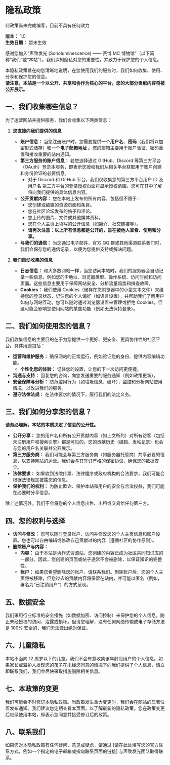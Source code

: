 # 隐私政策

<div role="alert" class="alert alert-warning">
    <Icon name="ic:round-warning-amber" size="24"></Icon>
    <span>此政策尚未完成编写，目前不具有任何效力</span>
</div>

**版本：** 1.0\
**生效日期：** 暂未生效

感谢您加入“声致发光 (Sonoluminescence) —— 赛博 MC 博物馆”（以下简称“我们”或“本站”）。我们深知隐私对您的重要性，并致力于保护您的个人信息。

本隐私政策旨在向您清晰地说明，在您使用我们的服务时，我们如何收集、使用、分享和保护您的信息。\
**请注意，本站是一个以公开、共享和协作为核心的平台，您的大部分贡献内容将被公开展示。**

## 一、我们收集哪些信息？

为了运营网站并提供服务，我们会收集以下两类信息：

1. **您直接向我们提供的信息**
    - **账户信息：**
      当您注册账户时，您需要提供一个**用户名**、**密码**（我们将以加密形式储存）和一个**电子邮箱地址**
      。您的邮箱主要用于账户验证、密码重置和接收重要的站内通知。
    - **第三方服务的账户信息：**
      若您选择通过 GitHub、Discord 等第三方平台（OAuth）登录本服务，即表示您授权我们从相关平台获取用于账户创建和身份验证的必要信息。
        - 对于 Discord 和 GitHub 平台，我们仅收集您的第三方平台用户 ID 及用户名
          第三方平台的登录授权页面将显示授权范围，您可在其中了解将向我们提供的具体信息内容。
    - **公开贡献内容：**
      您在本站上发布的所有内容，包括但不限于：
        - 您创建或编辑的资源页面和条目。
        - 您在社区论坛发布的帖子和评论。
        - 您上传的图片、文件或其他媒体资料。
        - 您在个人主页上填写的公开信息（如简介、社交链接等）。
        - **请再次注意：以上所有信息都是公开的，旨在被他人查看、使用和分享。**
    - **与我们的通信：**
      当您通过电子邮件、官方 QQ 群或其他渠道联系我们时，我们会保存您的通信记录，以便为您提供支持或解决问题。

2. **我们自动收集的信息**

    - **日志信息：**
      和大多数网站一样，当您访问本站时，我们的服务器会自动记录一些信息，例如您的IP地址、浏览器类型、操作系统、访问时间和访问页面。这些信息主要用于保障网站安全、分析流量趋势和排查故障。
    - **Cookies：**
      我们使用 Cookies（储存在您浏览器中的小型文本文件）来维持您的登录状态、记住您的个人偏好（如语言设置），并帮助我们了解用户如何与网站互动。您可以随时通过浏览器设置来管理或拒绝
      Cookies，但这可能会影响您使用网站的某些功能（例如无法保持登录）。

## 二、我们如何使用您的信息？

我们收集信息的主要目的在于为您提供一个更好、更安全、更具协作性的社区平台。具体用途包括：

- **运营和维护服务：**
  确保网站的正常运行，例如验证您的身份、提供内容编辑功能。
    - **个性化您的体验：**
      记住您的设置，让您的下一次访问更便捷。
- **沟通与支持：**
  回复您的咨询，向您发送重要的服务通知（例如政策更新）。
- **安全保障与分析：**
  防范滥用行为（如垃圾信息、破坏），监控和分析网站使用情况，以改进我们的服务。
- **遵守法律法规：**
  在法律要求的情况下，履行我们的法定义务。

## 三、我们如何分享您的信息？

**请务必理解，本站的本质决定了信息的公开性。**

- **公开分享：**
  您的用户名和所有公开贡献内容（如上文所列）对所有访客（包括未注册用户和搜索引擎）都是可见的。您的贡献历史（编辑、发帖记录）也会与您的用户名关联并公开展示。
- **第三方服务商：**
  我们可能会与第三方服务商（如服务器托管商）共享必要的信息，以支持网站的运营。我们会与其签订严格的保密协议，确保您的数据安全。
- **法律要求：**
  如果收到法院传票、法律程序或政府机构的合法要求，我们可能会根据法律规定披露您的信息。
- **保护我们的权利：**
  为防止欺诈、保护本站和用户的安全与合法权益，我们可能在必要时分享信息。

除上述情况外，我们不会将您的个人信息出售、出租或交易给任何第三方。

## 四、您的权利与选择

- **访问与修改：** 您可以随时登录账户，访问并修改您的个人主页信息和账户设置。您也可以自由编辑或修改自己贡献过的内容（遵循社区的协作原则）。
- **删除账户与内容：**
    - **内容：**
      由于本站是协作式资源站，您创建的内容已成为社区共同知识库的一部分。因此，您创建的页面或帖子通常不会被删除，以保证知识的完整性。
    - **账户：**
      如果您希望删除您的账户，请联系我们。删除账户后，您的个人主页将被移除，但您过去的贡献内容将保留在站内，并可能以匿名（例如，署名为“已注销用户”）的方式呈现。

## 五、数据安全

我们采用行业标准的安全措施（如数据加密、访问控制）来保护您的个人信息，防止未经授权的访问、泄露或损坏。但请您理解，没有任何网络传输或电子存储方法是
100% 安全的，我们无法做出绝对保证。

## 六、儿童隐私

本站不面向 12 周岁以下的儿童。我们不会有意收集该年龄段用户的个人信息。如果家长或监护人发现您的孩子在未经您同意的情况下向我们提供了个人信息，请立即联系我们，我们会尽快采取措施删除相关信息。

## 七、本政策的变更

我们可能会不时修订本隐私政策。当政策发生重大变更时，我们会在网站的显著位置发布通知。我们建议您定期查看本页面，以了解最新的隐私政策。您在政策变更后继续使用本站，即表示您同意并接受修订后的政策。

## 八、联系我们

如果您对本隐私政策有任何疑问、意见或疑虑，请通过
\[请在此处填写您的官方联系方式，例如一个指定的电子邮箱或指向联系页面的链接]
与声致发光团队取得联系。
